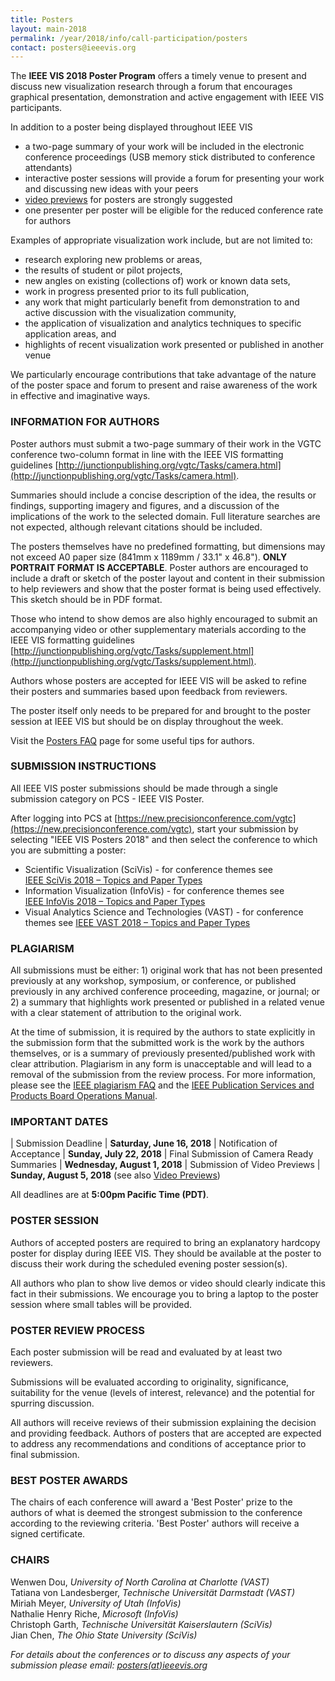 ```yaml
---
title: Posters
layout: main-2018
permalink: /year/2018/info/call-participation/posters
contact: posters@ieeevis.org
---
```


The **IEEE VIS 2018 Poster Program** offers a timely venue to present
and discuss new visualization research through a forum that encourages
graphical presentation, demonstration and active engagement with IEEE
VIS participants.

In addition to a poster being displayed throughout IEEE VIS

* a two-page summary of your work will be included in the electronic
  conference proceedings (USB memory stick distributed to conference
  attendants)
* interactive poster sessions will provide a forum for presenting your
  work and discussing new ideas with your peers
* [video previews](https://vimeo.com/groups/480818/videos)
  for posters are strongly suggested
* one presenter per poster will be eligible for the reduced
  conference rate for authors

Examples of appropriate visualization work include, but are not limited to:

* research exploring new problems or areas,
* the results of student or pilot projects,
* new angles on existing (collections of) work or known data sets,
* work in progress presented prior to its full publication,
* any work that might particularly benefit from demonstration to and
  active discussion with the visualization community,
* the application of visualization and analytics techniques to
  specific application areas, and
* highlights of recent visualization work presented or published in 
  another venue 

We particularly encourage contributions that take advantage of the nature
of the poster space and forum to present and raise awareness of the work
in effective and imaginative ways.

### INFORMATION FOR AUTHORS

Poster authors must submit a two-page summary of their work in the
VGTC conference two-column format in line with the IEEE VIS formatting
guidelines
[http://junctionpublishing.org/vgtc/Tasks/camera.html](http://junctionpublishing.org/vgtc/Tasks/camera.html).

Summaries should include a concise description of the idea, the
results or findings, supporting imagery and figures, and a discussion
of the implications of the work to the selected domain. Full
literature searches are not expected, although relevant citations
should be included.

The posters themselves have no predefined formatting, but dimensions
may not exceed A0 paper size (841mm x 1189mm / 33.1" x 46.8"). **ONLY
PORTRAIT FORMAT IS ACCEPTABLE**. Poster authors are encouraged to
include a draft or sketch of the poster layout and content in their
submission to help reviewers and show that the poster format is being
used effectively. This sketch should be in PDF format.

Those who intend to show demos are also highly encouraged to submit an
accompanying video or other supplementary materials according to the
IEEE VIS formatting guidelines
[http://junctionpublishing.org/vgtc/Tasks/supplement.html](http://junctionpublishing.org/vgtc/Tasks/supplement.html).

Authors whose posters are accepted for IEEE VIS will be asked to
refine their posters and summaries based upon feedback from reviewers.

The poster itself only needs to be prepared for and brought to the
poster session at IEEE VIS but should be on display throughout the week.

Visit the [Posters FAQ](/year/2018/info/call-participation/posters-faq) page for some useful tips for authors.

### SUBMISSION INSTRUCTIONS

All IEEE VIS poster submissions should be made through a single
submission category on PCS - IEEE VIS Poster.

After logging into PCS at [https://new.precisionconference.com/vgtc](https://new.precisionconference.com/vgtc), start your submission by selecting "IEEE VIS Posters 2018" and then select the conference to which you are submitting a poster:

* Scientific Visualization (SciVis) - for conference themes see  
  [IEEE SciVis 2018 – Topics and Paper Types](/year/2018/info/call-participation/scivis-paper-types)
* Information Visualization (InfoVis) - for conference themes see  
  [IEEE InfoVis 2018 – Topics and Paper Types](/year/2018/info/call-participation/infovis-paper-types)
* Visual Analytics Science and Technologies (VAST) - for conference
  themes see [IEEE VAST 2018 – Topics and Paper Types](/year/2018/info/call-participation/vast-paper-types)

### PLAGIARISM

All submissions must be either: 1) original work that has not been presented previously at any workshop, symposium, or conference, or published previously in any archived conference proceeding, magazine, or journal; or 2) a summary that highlights work presented or published in a related venue with a clear statement of attribution to the original work. 

At the time of submission, it is required by the authors to state explicitly in the submission form that the submitted work is the work by the authors themselves, or is a summary of previously presented/published work with clear attribution. Plagiarism in any form is unacceptable and will lead to a removal of the submission from the review process. For more information, please see the [IEEE plagiarism FAQ](https://www.ieee.org/publications_standards/publications/rights/plagiarism_FAQ.html) and the [IEEE Publication Services and Products Board Operations Manual](http://www.ieee.org/documents/opsmanual.pdf).

### IMPORTANT DATES


| Submission Deadline				| **Saturday, June 16, 2018**
| Notification of Acceptance			| **Sunday, July 22, 2018**
| Final Submission of Camera Ready Summaries	| **Wednesday, August 1, 2018**
| Submission of Video Previews			| **Sunday, August 5, 2018** (see also [Video Previews](https://vimeo.com/groups/480818/videos))

All deadlines are at **5:00pm Pacific Time (PDT)**.

### POSTER SESSION

Authors of accepted posters are required to bring an explanatory hardcopy poster for display during IEEE VIS. They should be available at the poster to discuss their work during the scheduled evening poster session(s).

All authors who plan to show live demos or video should clearly indicate this fact in their submissions. We encourage you to bring a laptop to the poster session where small tables will be provided.

### POSTER REVIEW PROCESS

Each poster submission will be read and evaluated by at least two reviewers.

Submissions will be evaluated according to originality, significance, suitability for the venue (levels of interest, relevance) and the potential for spurring discussion.

All authors will receive reviews of their submission explaining the decision and providing feedback. Authors of posters that are accepted are expected to address any recommendations and conditions of acceptance prior to final submission.

### BEST POSTER AWARDS

The chairs of each conference will award a 'Best Poster' prize to the authors of what is deemed the strongest submission to the conference according to the reviewing criteria. 'Best Poster' authors will receive a signed certificate.

### CHAIRS


Wenwen Dou, *University of North Carolina at Charlotte (VAST)*  
Tatiana von Landesberger, *Technische Universität Darmstadt (VAST)*  
Miriah Meyer, *University of Utah (InfoVis)*  
Nathalie Henry Riche, *Microsoft (InfoVis)*  
Christoph Garth, *Technische Universität Kaiserslautern (SciVis)*  
Jian Chen, *The Ohio State University (SciVis)*  



*For details about the conferences or to discuss any aspects of your submission please email: [posters(at)ieeevis.org](mailto:posters@ieeevis.org)*
